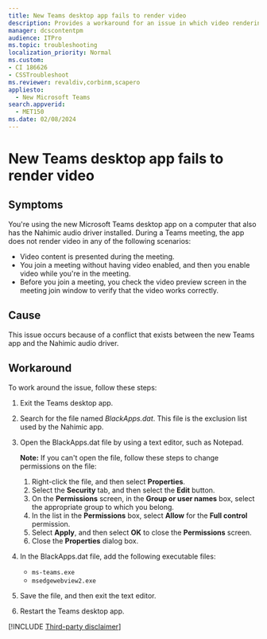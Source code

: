```yaml
---
title: New Teams desktop app fails to render video
description: Provides a workaround for an issue in which video rendering fails in the new Teams app on a computer that has the Nahimic audio driver installed.
manager: dcscontentpm
audience: ITPro
ms.topic: troubleshooting
localization_priority: Normal
ms.custom: 
- CI 186626
- CSSTroubleshoot
ms.reviewer: revaldiv,corbinm,scapero
appliesto: 
  - New Microsoft Teams
search.appverid: 
  - MET150
ms.date: 02/08/2024
---
```

# New Teams desktop app fails to render video

## Symptoms

You're using the new Microsoft Teams desktop app on a computer that also has the Nahimic audio driver installed. During a Teams meeting, the app does not render video in any of the following scenarios:

- Video content is presented during the meeting.
- You join a meeting without having video enabled, and then you enable video while you're in the meeting.
- Before you join a meeting, you check the video preview screen in the meeting join window to verify that the video works correctly.

## Cause

This issue occurs because of a conflict that exists between the new Teams app and the Nahimic audio driver.

## Workaround

To work around the issue, follow these steps:

1. Exit the Teams desktop app.
1. Search for the file named *BlackApps.dat*. This file is the exclusion list used by the Nahimic app.
1. Open the BlackApps.dat file by using a text editor, such as Notepad.

   **Note:** If you can't open the file, follow these steps to change permissions on the file:

   1. Right-click the file, and then select **Properties**.
   1. Select the **Security** tab, and then select the **Edit** button.
   1. On the **Permissions** screen, in the **Group or user names** box, select the appropriate group to which you belong.
   1. In the list in the **Permissions** box, select **Allow** for the **Full control** permission.
   1. Select **Apply**, and then select **OK** to close the **Permissions** screen.
   1. Close the **Properties** dialog box.
1. In the BlackApps.dat file, add the following executable files:

   - `ms-teams.exe`
   - `msedgewebview2.exe`
1. Save the file, and then exit the text editor.
1. Restart the Teams desktop app.

[!INCLUDE [Third-party disclaimer](../../includes/third-party-information-disclaimer.md)]
